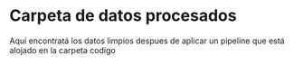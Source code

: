 # Carpeta de datos procesados

Aquí encontratá los datos limpios despues de aplicar un pipeline que está alojado en la carpeta codigo